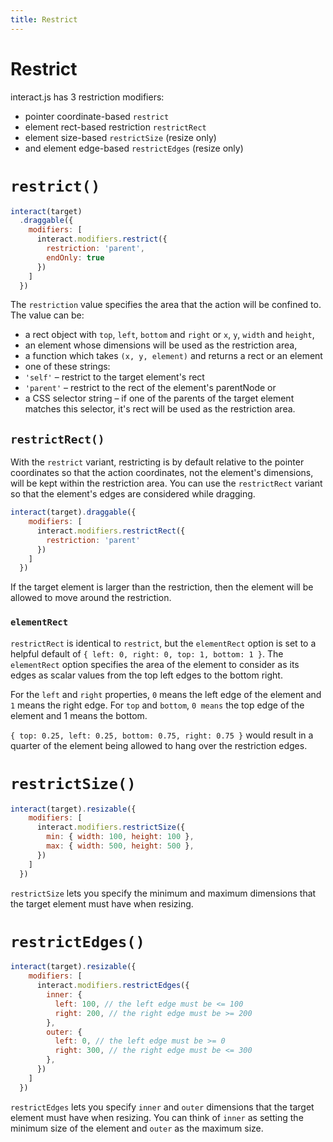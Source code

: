 ```yaml
---
title: Restrict
---
```


Restrict
========

interact.js has 3 restriction modifiers:

  - pointer coordinate-based `restrict`
  - element rect-based restriction `restrictRect`
  - element size-based `restrictSize` (resize only)
  - and element edge-based `restrictEdges` (resize only)

`restrict()`
============

```javascript
interact(target)
  .draggable({
    modifiers: [
      interact.modifiers.restrict({
        restriction: 'parent',
        endOnly: true
      })
    ]
  })
```

The `restriction` value specifies the area that the action will be confined to.
The value can be:

 - a rect object with `top`, `left`, `bottom` and `right` or `x`, `y`,
 `width` and `height`,
 - an element whose dimensions will be used as the restriction area,
 - a function which takes `(x, y, element)` and returns a rect or an element
 - one of these strings:
  - `'self'` – restrict to the target element's rect
  - `'parent'` – restrict to the rect of the element's parentNode or
 - a CSS selector string – if one of the parents of the target element matches
 this selector, it's rect will be used as the restriction area.

`restrictRect()`
----------------

With the `restrict` variant, restricting is by default relative to the pointer
coordinates so that the action coordinates, not the element's dimensions, will
be kept within the restriction area. You can use the `restrictRect` variant so
that the element's edges are considered while dragging.

```javascript
interact(target).draggable({
    modifiers: [
      interact.modifiers.restrictRect({
        restriction: 'parent'
      })
    ]
  })
```

If the target element is larger than the restriction, then the element will be
allowed to move around the restriction.

### `elementRect`

`restrictRect` is identical to `restrict`, but the `elementRect` option is set
to a helpful default of `{ left: 0, right: 0, top: 1, bottom: 1 }`. The
`elementRect` option specifies the area of the element to consider as its edges
as scalar values from the top left edges to the bottom right.

For the `left` and `right` properties, `0` means the left edge of the element
and `1` means the right edge. For `top` and `bottom`, `0 means` the top edge of
the element and 1 means the bottom.

`{ top: 0.25, left: 0.25, bottom: 0.75, right: 0.75 }` would result in a quarter
of the element being allowed to hang over the restriction edges.

`restrictSize()`
================

```javascript
interact(target).resizable({
    modifiers: [
      interact.modifiers.restrictSize({
        min: { width: 100, height: 100 },
        max: { width: 500, height: 500 },
      })
    ]
  })
```

`restrictSize` lets you specify the minimum and maximum dimensions that the
target element must have when resizing.

`restrictEdges()`
=================

```javascript
interact(target).resizable({
    modifiers: [
      interact.modifiers.restrictEdges({
        inner: {
          left: 100, // the left edge must be <= 100
          right: 200, // the right edge must be >= 200
        },
        outer: {
          left: 0, // the left edge must be >= 0
          right: 300, // the right edge must be <= 300
        },
      })
    ]
  })
```

`restrictEdges` lets you specify `inner` and `outer` dimensions that the target
element must have when resizing. You can think of `inner` as setting the minimum
size of the element and `outer` as the maximum size.
